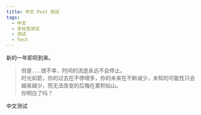 ```yaml
---
title: 中文 Post 测试
tags:
  - 中文
  - 多标签测试
  - 测试
  - Test
---
```


新的一年即将到来。

> 但是……很不幸，时间的流逝永远不会停止。  
时光如箭，你的过去在不停增多，你的未来在不断减少，未知的可能性只会越来越少，而无法改变的后悔在累积如山。  
你明白了吗？

中文测试

<!-- more -->
